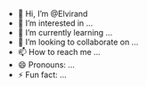 - 👋 Hi, I’m @Elvirand
- 👀 I’m interested in ...
- 🌱 I’m currently learning ...
- 💞️ I’m looking to collaborate on ...
- 📫 How to reach me ...
- 😄 Pronouns: ...
- ⚡ Fun fact: ...

<!---
Elvirand/Elvirand is a ✨ special ✨ repository because its `README.md` (this file) appears on your GitHub profile.
You can click the Preview link to take a look at your changes.
--->
